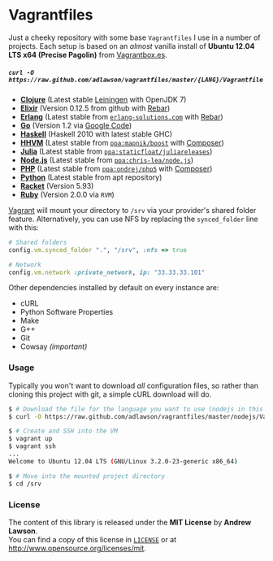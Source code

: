 # Vagrantfiles #


Just a cheeky repository with some base `Vagrantfiles` I use in a number of projects.
Each setup is based on an *almost* vanilla install of **Ubuntu 12.04 LTS x64 (Precise Pagolin)**
from [Vagrantbox.es][vagrantboxes].

##### `curl -O https://raw.github.com/adlawson/vagrantfiles/master/{LANG}/Vagrantfile`


 - [**Clojure**][vagrantfile-clojure] (Latest stable [Leiningen][leiningen] with OpenJDK 7)
 - [**Elixir**][vagrantfile-elixir] (Version 0.12.5 from github with [Rebar][rebar])
 - [**Erlang**][vagrantfile-erlang] (Latest stable from [`erlang-solutions.com`][erl-solutions] with [Rebar][rebar])
 - [**Go**][vagrantfile-go] (Version 1.2 via [Google Code][googlecode-go])
 - [**Haskell**][vagrantfile-haskell] (Haskell 2010 with latest stable GHC)
 - [**HHVM**][vagrantfile-hhvm] (Latest stable from [`ppa:mapnik/boost`][wiki-hhvm] with [Composer][composer])
 - [**Julia**][vagrantfile-julia] (Latest stable from [`ppa:staticfloat/juliareleases`][launchpad-julia])
 - [**Node.js**][vagrantfile-nodejs] (Latest stable from [`ppa:chris-lea/node.js`][launchpad-nodejs])
 - [**PHP**][vagrantfile-php] (Latest stable from [`ppa:ondrej/php5`][launchpad-php] with [Composer][composer])
 - [**Python**][vagrantfile-python] (Latest stable from apt repository)
 - [**Racket**][vagrantfile-racket] (Version 5.93)
 - [**Ruby**][vagrantfile-ruby] (Version 2.0.0 via `RVM`)


[Vagrant][vagrant] will mount your directory to `/srv` via your provider's shared folder feature.
Alternatively, you can use NFS by replacing the `synced_folder` line with this:

```ruby
# Shared folders
config.vm.synced_folder ".", "/srv", :nfs => true

# Network
config.vm.network :private_network, ip: "33.33.33.101"
```


Other dependencies installed by default on every instance are:
 - cURL
 - Python Software Properties
 - Make
 - G++
 - Git
 - Cowsay *(important)*


### Usage
Typically you won't want to download *all* configuration files, so rather than
cloning this project with git, a simple cURL download will do.
```bash
$ # Download the file for the language you want to use (nodejs in this example)
$ curl -O https://raw.github.com/adlawson/vagrantfiles/master/nodejs/Vagrantfile

$ # Create and SSH into the VM
$ vagrant up
$ vagrant ssh
...
Welcome to Ubuntu 12.04 LTS (GNU/Linux 3.2.0-23-generic x86_64)

$ # Move into the mounted project directory
$ cd /srv
```


### License ###
The content of this library is released under the **MIT License** by **Andrew Lawson**.<br/>
You can find a copy of this license in [`LICENSE`][license] or at http://www.opensource.org/licenses/mit.


<!-- Links -->
[vagrant]: http://vagrantup.com
[vagrantboxes]: http://vagrantbox.es
[composer]: http://getcomposer.org
[erl-solutions]: https://www.erlang-solutions.com/downloads/download-erlang-otp
[googlecode-go]: https://code.google.com/p/go/downloads/list
[leiningen]: https://github.com/technomancy/leiningen
[launchpad-julia]: https://launchpad.net/~staticfloat/+archive/juliareleases
[launchpad-nodejs]: https://launchpad.net/~chris-lea/+archive/node.js
[launchpad-php]: https://launchpad.net/~ondrej/+archive/php5
[wiki-hhvm]: https://github.com/facebook/hhvm/wiki/Prebuilt-Packages-on-Ubuntu-12.04
[license]: /LICENSE
[rebar]: https://github.com/rebar/rebar
[vagrantfile-clojure]: /clojure/Vagrantfile
[vagrantfile-elixir]: /elixir/Vagrantfile
[vagrantfile-erlang]: /erlang/Vagrantfile
[vagrantfile-go]: /go/Vagrantfile
[vagrantfile-haskell]: /haskell/Vagrantfile
[vagrantfile-hhvm]: /hhvm/Vagrantfile
[vagrantfile-julia]: /julia/Vagrantfile
[vagrantfile-nodejs]: /nodejs/Vagrantfile
[vagrantfile-php]: /php/Vagrantfile
[vagrantfile-python]: /python/Vagrantfile
[vagrantfile-racket]: /racket/Vagrantfile
[vagrantfile-ruby]: /ruby/Vagrantfile
